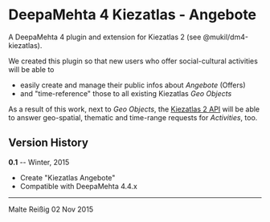 
DeepaMehta 4 Kiezatlas - Angebote
=================================

A DeepaMehta 4 plugin and extension for Kiezatlas 2 (see @mukil/dm4-kiezatlas).

We created this plugin so that new users who offer social-cultural activities will be able to

* easily create and manage their public infos about _Angebote_ (Offers)
* and "time-reference" those to all existing Kiezatlas _Geo Objects_

As a result of this work, next to _Geo Objects_, the [Kiezatlas 2 API](http://kreise.kiezatlas.de/pages/api-documentation) will be able to answer geo-spatial, thematic and time-range requests for _Activities_, too.


Version History
---------------

**0.1** -- Winter, 2015

* Create "Kiezatlas Angebote"
* Compatible with DeepaMehta 4.4.x

------------
Malte Reißig
02 Nov 2015
